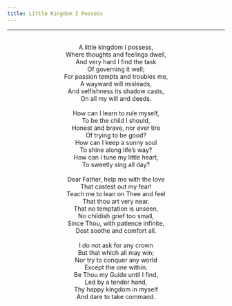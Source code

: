 ```yaml
---
title: Little Kingdom I Possess
---
```


---
<center>
<br/>
A little kingdom I possess,<br/>
Where thoughts and feelings dwell,<br/>
And very hard I find the task<br/>
Of governing it well;<br/>
For passion tempts and troubles me,<br/>
A wayward will misleads,<br/>
And selfishness its shadow casts,<br/>
On all my will and deeds.<br/>
<br/>
How can I learn to rule myself,<br/>
To be the child I should,<br/>
Honest and brave, nor ever tire<br/>
Of trying to be good?<br/>
How can I keep a sunny soul<br/>
To shine along life’s way?<br/>
How can I tune my little heart,<br/>
To sweetly sing all day?<br/>
<br/>
Dear Father, help me with the love<br/>
That castest out my fear!<br/>
Teach me to lean on Thee and feel<br/>
That thou art very near.<br/>
That no temptation is unseen,<br/>
No childish grief too small,<br/>
Since Thou, with patience infinite,<br/>
Dost soothe and comfort all.<br/>
<br/>
I do not ask for any crown<br/>
But that which all may win;<br/>
Nor try to conquer any world<br/>
Except the one within.<br/>
Be Thou my Guide until I find,<br/>
Led by a tender hand,<br/>
Thy happy kingdom in myself<br/>
And dare to take command.<br/>

</center>